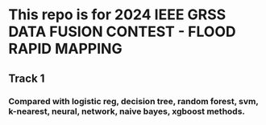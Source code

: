
# This repo is for 2024 IEEE GRSS DATA FUSION CONTEST - FLOOD RAPID MAPPING

## Track 1

### Compared with logistic reg, decision tree, random forest, svm, k-nearest, neural, network, naive bayes, xgboost methods.

